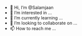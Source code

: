 - 👋 Hi, I’m @Salamjaan
- 👀 I’m interested in ...
- 🌱 I’m currently learning ...
- 💞️ I’m looking to collaborate on ...
- 📫 How to reach me ...

<!---
Salamjaan/Salamjaan is a ✨ special ✨ repository because its `README.md` (this file) appears on your GitHub profile.
You can click the Preview link to take a look at your changes.
--->
